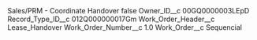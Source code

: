<?xml version="1.0" encoding="UTF-8"?>
<CustomMetadata xmlns="http://soap.sforce.com/2006/04/metadata" xmlns:xsi="http://www.w3.org/2001/XMLSchema-instance" xmlns:xsd="http://www.w3.org/2001/XMLSchema">
    <label>Sales/PRM - Coordinate Handover</label>
    <protected>false</protected>
    <values>
        <field>Owner_ID__c</field>
        <value xsi:type="xsd:string">00GQ0000003LEpD</value>
    </values>
    <values>
        <field>Record_Type_ID__c</field>
        <value xsi:type="xsd:string">012Q000000017Gm</value>
    </values>
    <values>
        <field>Work_Order_Header__c</field>
        <value xsi:type="xsd:string">Lease_Handover</value>
    </values>
    <values>
        <field>Work_Order_Number__c</field>
        <value xsi:type="xsd:double">1.0</value>
    </values>
    <values>
        <field>Work_Order__c</field>
        <value xsi:type="xsd:string">Sequencial</value>
    </values>
</CustomMetadata>
